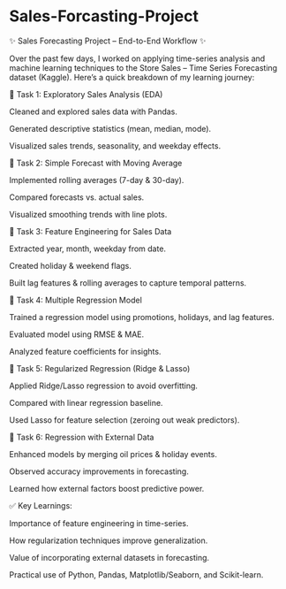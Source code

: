 # Sales-Forcasting-Project

✨ Sales Forecasting Project – End-to-End Workflow ✨

Over the past few days, I worked on applying time-series analysis and machine learning techniques to the Store Sales – Time Series Forecasting dataset (Kaggle). Here’s a quick breakdown of my learning journey:

🔹 Task 1: Exploratory Sales Analysis (EDA)

Cleaned and explored sales data with Pandas.

Generated descriptive statistics (mean, median, mode).

Visualized sales trends, seasonality, and weekday effects.

🔹 Task 2: Simple Forecast with Moving Average

Implemented rolling averages (7-day & 30-day).

Compared forecasts vs. actual sales.

Visualized smoothing trends with line plots.

🔹 Task 3: Feature Engineering for Sales Data

Extracted year, month, weekday from date.

Created holiday & weekend flags.

Built lag features & rolling averages to capture temporal patterns.

🔹 Task 4: Multiple Regression Model

Trained a regression model using promotions, holidays, and lag features.

Evaluated model using RMSE & MAE.

Analyzed feature coefficients for insights.

🔹 Task 5: Regularized Regression (Ridge & Lasso)

Applied Ridge/Lasso regression to avoid overfitting.

Compared with linear regression baseline.

Used Lasso for feature selection (zeroing out weak predictors).

🔹 Task 6: Regression with External Data

Enhanced models by merging oil prices & holiday events.

Observed accuracy improvements in forecasting.

Learned how external factors boost predictive power.

✅ Key Learnings:

Importance of feature engineering in time-series.

How regularization techniques improve generalization.

Value of incorporating external datasets in forecasting.

Practical use of Python, Pandas, Matplotlib/Seaborn, and Scikit-learn.
